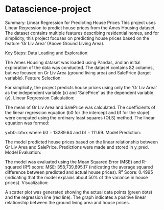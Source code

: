 # Datascience-project

Summary: Linear Regression for Predicting House Prices
This project uses Linear Regression to predict house prices from the Ames Housing dataset. The dataset contains multiple features describing residential homes, and for simplicity, this project focuses on predicting house prices based on the feature 'Gr Liv Area' (Above Ground Living Area).

Key Steps:
Data Loading and Exploration:

The Ames Housing dataset was loaded using Pandas, and an initial exploration of the data was conducted. The dataset contains 82 columns, but we focused on Gr Liv Area (ground living area) and SalePrice (target variable).
Feature Selection:

For simplicity, the project predicts house prices using only the 'Gr Liv Area' as the independent variable (x) and 'SalePrice' as the dependent variable (y).
Linear Regression Calculation:

The mean of Gr Liv Area and SalePrice was calculated.
The coefficients of the linear regression equation (b0 for the intercept and b1 for the slope) were computed using the ordinary least squares (OLS) method.
The linear equation was formed:


y=b0+b1×x
where b0 = 13289.64 and b1 = 111.69.
Model Prediction:

The model predicted house prices based on the linear relationship between Gr Liv Area and SalePrice.
Predictions were made and stored in y_pred.
Model Evaluation:

The model was evaluated using the Mean Squared Error (MSE) and R-squared (R²) score:
MSE: 358,739,895.17 (indicating the average squared difference between predicted and actual house prices).
R² Score: 0.4995 (indicating that the model explains about 50% of the variance in house prices).
Visualization:

A scatter plot was generated showing the actual data points (green dots) and the regression line (red line). The graph indicates a positive linear relationship between the ground living area and house prices.

